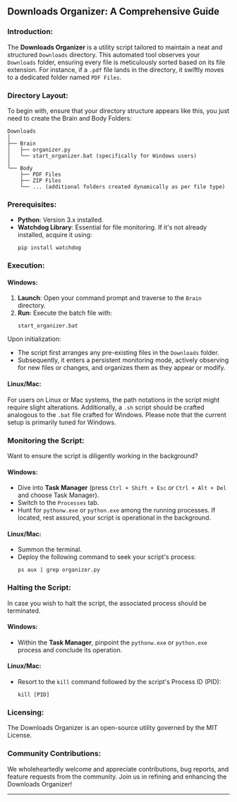 ## Downloads Organizer: A Comprehensive Guide

### Introduction:

The **Downloads Organizer** is a utility script tailored to maintain a neat and structured `Downloads` directory. This automated tool observes your `Downloads` folder, ensuring every file is meticulously sorted based on its file extension. For instance, if a `.pdf` file lands in the directory, it swiftly moves to a dedicated folder named `PDF Files`.

### Directory Layout:

To begin with, ensure that your directory structure appears like this, you just need to create the Brain and Body Folders:

```
Downloads
│
├── Brain
│   ├── organizer.py
│   └── start_organizer.bat (specifically for Windows users)
│
└── Body
    ├── PDF Files
    ├── ZIP Files
    └── ... (additional folders created dynamically as per file type)
```

### Prerequisites:

- **Python**: Version 3.x installed.
- **Watchdog Library**: Essential for file monitoring. If it's not already installed, acquire it using:
  ```
  pip install watchdog
  ```

### Execution:

#### Windows:

1. **Launch**: Open your command prompt and traverse to the `Brain` directory.
2. **Run**: Execute the batch file with:
   ```
   start_organizer.bat
   ```

Upon initialization:
- The script first arranges any pre-existing files in the `Downloads` folder.
- Subsequently, it enters a persistent monitoring mode, actively observing for new files or changes, and organizes them as they appear or modify.

#### Linux/Mac:

For users on Linux or Mac systems, the path notations in the script might require slight alterations. Additionally, a `.sh` script should be crafted analogous to the `.bat` file crafted for Windows. Please note that the current setup is primarily tuned for Windows.

### Monitoring the Script:

Want to ensure the script is diligently working in the background?

#### Windows:

- Dive into **Task Manager** (press `Ctrl + Shift + Esc` or `Ctrl + Alt + Del` and choose Task Manager).
- Switch to the `Processes` tab.
- Hunt for `pythonw.exe` or `python.exe` among the running processes. If located, rest assured, your script is operational in the background.

#### Linux/Mac:

- Summon the terminal.
- Deploy the following command to seek your script's process:
  ```
  ps aux | grep organizer.py
  ```

### Halting the Script:

In case you wish to halt the script, the associated process should be terminated.

#### Windows:

- Within the **Task Manager**, pinpoint the `pythonw.exe` or `python.exe` process and conclude its operation.

#### Linux/Mac:

- Resort to the `kill` command followed by the script's Process ID (PID):
  ```
  kill [PID]
  ```

### Licensing:

The Downloads Organizer is an open-source utility governed by the MIT License.

### Community Contributions:

We wholeheartedly welcome and appreciate contributions, bug reports, and feature requests from the community. Join us in refining and enhancing the Downloads Organizer!

---
